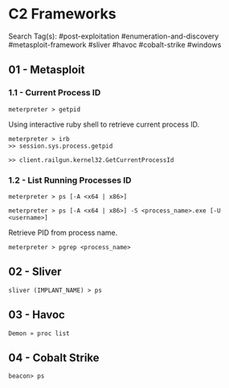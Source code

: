 # C2 Frameworks

Search Tag(s): #post-exploitation #enumeration-and-discovery #metasploit-framework #sliver #havoc #cobalt-strike #windows

## 01 - Metasploit

### 1.1 - Current Process ID

```
meterpreter > getpid
```

Using interactive ruby shell to retrieve current process ID.

```
meterpreter > irb
>> session.sys.process.getpid

>> client.railgun.kernel32.GetCurrentProcessId
```

### 1.2 - List Running Processes ID

```
meterpreter > ps [-A <x64 | x86>]

meterpreter > ps [-A <x64 | x86>] -S <process_name>.exe [-U <username>]
```

Retrieve PID from process name.

```
meterpreter > pgrep <process_name>
```

## 02 - Sliver

```
sliver (IMPLANT_NAME) > ps
```

## 03 - Havoc

```
Demon » proc list
```

## 04 - Cobalt Strike

```
beacon> ps
```